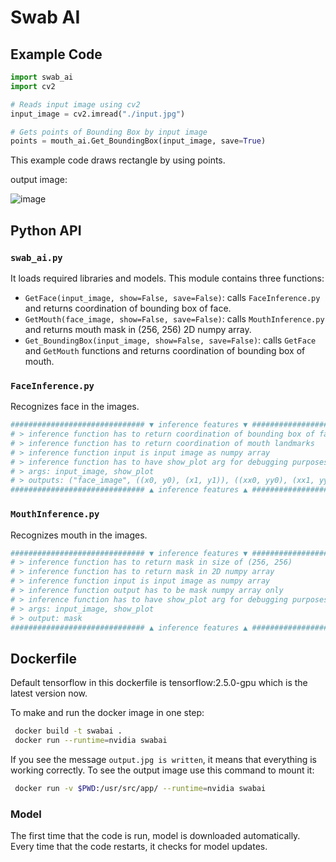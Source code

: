 # Swab AI
## Example Code
```python
import swab_ai
import cv2

# Reads input image using cv2
input_image = cv2.imread("./input.jpg")

# Gets points of Bounding Box by input image
points = mouth_ai.Get_BoundingBox(input_image, save=True)
```
This example code draws rectangle by using points.

output image:

![image](https://i.ibb.co/7GxNJWZ/Output.jpg)

## Python API
### `swab_ai.py`
It loads required libraries and models. This module contains three functions:
* `GetFace(input_image, show=False, save=False)`:
calls `FaceInference.py` and returns coordination of bounding box of face.
* `GetMouth(face_image, show=False, save=False)`:
calls `MouthInference.py` and returns mouth mask in (256, 256) 2D numpy array.
* `Get_BoundingBox(input_image, show=False, save=False)`:
calls `GetFace` and `GetMouth` functions and returns coordination of bounding box of mouth.

### `FaceInference.py`
Recognizes face in the images.
```python
############################## ▼ inference features ▼ ###############################
# > inference function has to return coordination of bounding box of face
# > inference function has to return coordination of mouth landmarks
# > inference function input is input image as numpy array
# > inference function has to have show_plot arg for debugging purposes
# > args: input_image, show_plot
# > outputs: ("face_image", ((x0, y0), (x1, y1)), ((xx0, yy0), (xx1, yy1)))
############################## ▲ inference features ▲ ###############################
```
### `MouthInference.py`
Recognizes mouth in the images.
```python
############################## ▼ inference features ▼ ###############################
# > inference function has to return mask in size of (256, 256)
# > inference function has to return mask in 2D numpy array
# > inference function input is input image as numpy array
# > inference function output has to be mask numpy array only
# > inference function has to have show_plot arg for debugging purposes
# > args: input_image, show_plot
# > output: mask
############################## ▲ inference features ▲ ###############################
```
## Dockerfile
Default tensorflow in this dockerfile is tensorflow:2.5.0-gpu which is the latest version now. 

To make and run the docker image in one step: 
```bash
 docker build -t swabai . 
 docker run --runtime=nvidia swabai
```
If you see the message `output.jpg is written`, it means that everything is working correctly. To see the output image use this command to mount it:
```bash
 docker run -v $PWD:/usr/src/app/ --runtime=nvidia swabai
```

### Model
The first time that the code is run, model is downloaded automatically. Every time that the code restarts, it checks for model updates.
